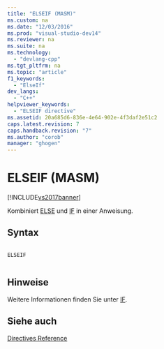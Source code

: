 ```yaml
---
title: "ELSEIF (MASM)"
ms.custom: na
ms.date: "12/03/2016"
ms.prod: "visual-studio-dev14"
ms.reviewer: na
ms.suite: na
ms.technology: 
  - "devlang-cpp"
ms.tgt_pltfrm: na
ms.topic: "article"
f1_keywords: 
  - "ElseIf"
dev_langs: 
  - "C++"
helpviewer_keywords: 
  - "ELSEIF directive"
ms.assetid: 20a685d6-836e-4e64-902e-4f3daf2e51c2
caps.latest.revision: 7
caps.handback.revision: "7"
ms.author: "corob"
manager: "ghogen"
---
```

# ELSEIF (MASM)
[!INCLUDE[vs2017banner](../../assembler/inline/includes/vs2017banner.md)]

Kombiniert [ELSE](../../assembler/masm/else-masm.md) und [IF](../../assembler/masm/if-masm.md) in einer Anweisung.  
  
## Syntax  
  
```  
  
ELSEIF  
  
```  
  
## Hinweise  
 Weitere Informationen finden Sie unter [IF](../../assembler/masm/if-masm.md).  
  
## Siehe auch  
 [Directives Reference](../../assembler/masm/directives-reference.md)